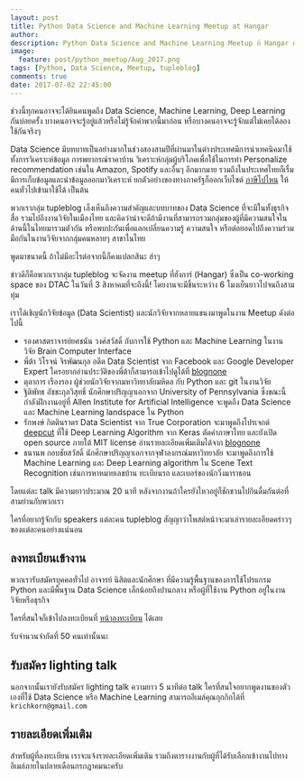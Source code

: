 ```yaml
---
layout: post
title: Python Data Science and Machine Learning Meetup at Hangar
author:
description: Python Data Science and Machine Learning Meetup ที่ Hangar co-working space ของ DTAC จัดโดยทีม tupleblog
image:
  feature: post/python_meetup/Aug_2017.png
tags: [Python, Data Science, Meetup, tupleblog]
comments: true
date: 2017-07-02 22:45:00
---
```


ช่วงนี้ทุกคนอาจจะได้ยินคนพูดถึง Data Science, Machine Learning, Deep Learning กันบ่อยครั้ง
บางคนอาจจะรู้อยู่แล้วหรือไม่รู้จักคำพวกนี้มาก่อน หรือบางคนอาจจะรู้จักแต่ไม่เคยได้ลองใช้กันจริงๆ

Data Science มีบทบาทเป็นอย่างมากในช่วงสองสามปีที่ผ่านมาในต่างประเทศ​ มีการนำเทคนิคมาใช้
ทั้งการวิเคราะห์ข้อมูล การพยากรณ์ราคาบ้าน วิเคราะห์กลุ่มผู้บริโภคเพื่อใช้ในการทำ Personalize recommendation เช่นใน Amazon,
Spotify และอื่นๆ อีกมากมาย รวมถึงในประเทศไทยก็เรื่มมีการเก็บข้อมูลและนำข้อมูลออกมาวิเคราะห์ ยกตัวอย่างของทางภาครัฐก็ออกเว็บไซต์
[ภาษีไปไหน](https://govspending.data.go.th/) ให้คนทั่วไปเข้ามาใช้ได้ เป็นต้น

พวกเรากลุ่ม tupleblog เล็งเห็นถึงความสำคัญและบทบาทของ Data Science ที่จะมีในทั้งธุรกิจ สื่อ รวมไปถึงงานวิจัยในเมืองไทย
และคิดว่าน่าจะดีถ้ามีงานที่สามารถรวมกลุ่มของผู้ที่มีความสนใจในด้านนี้ในไทยมารวมตัวกัน หรือพบปะกันเพื่อแลกเปลี่ยนความรู้
ความสนใจ หรือต่อยอดไปถึงความร่วมมือกันในงานวิจัยจากกลุ่มคนหลายๆ สาขาในไทย

พูดมาขนาดนี้ ถ้าไม่มีอะไรต่อจากนี้ก็คงแปลกสินะ ฮ่าๆ

ข่าวดีก็คือพวกเรากลุ่ม tupleblog จะจัดงาน meetup ที่ฮังการ์ (Hangar) ซึ่งเป็น co-working space ของ DTAC ในวันที่ 3 สิงหาคมที่จะถึงนี้!
โดยงานจะมีขึ้นระหว่าง 6 โมงเย็นยาวไปจนถึงสามทุ่ม

เราได้เชิญนักวิจัยข้อมูล (Data Scientist) และนักวิจัยจากหลายแขนงมาพูดในงาน Meetup ดังต่อไปนี้

- รองศาสตราจารย์ยศชนัน วงศ์สวัสดิ์ กับการใช้ Python และ Machine Learning ในงานวิจัย Brain Computer Interface
- พี่ต้า วิโรจน์ จิรพัฒนกุล อดีต Data Scientist จาก Facebook และ Google Developer Expert ใครอยากอ่านประวัติของพี่ต้าก็สามารถเข้าไปดูได้ที่ [blognone](https://www.blognone.com/node/70257)
- ตุลาการ เรืองรอง ผู้ช่วยนักวิจัยจากมหาวิทยาลัยมหิดล กับ Python และ git ในงานวิจัย
- ฐิติพัทธ อัชชะกุลวิสุทธิ์ นักศึกษาปริญญาเอกจาก University of Pennsylvania ซึ่งขณะนี้กำลังฝึกงานอยู่ที่
Allen Institute for Artificial Intelligence จะพูดถึง Data Science และ Machine Learning landspace ใน Python
- รักพงษ์ กิตตินราดร Data Scientist จาก True Corporation จะมาพูดถึงโปรเจกต์ [deepcut](https://github.com/rkcosmos/deepcut) ที่ใช้
Deep Learning Algorithm จาก Keras ตัดคำภาษาไทย และยังเปิด open source ภายใต้ MIT license อ่านรายละเอียดเพิ่มเติมได้จาก [blognone](https://www.blognone.com/node/93500)
- ธนานพ กอบชัยสวัสดิ์ นักศึกษาปริญญาเอกจากจุฬาลงกรณ์มหาวิทยาลัย จะมาพูดถึงการใช้ Machine Learning และ Deep Learning algorithm
ใน Scene Text Recognition เช่นการหาหมายเลขบ้าน ทะเบียนรถ และเบอร์ของนักวิ่งมาราธอน

โดยแต่ละ talk มีความยาวประมาณ​ 20 นาที หลังจากงานถ้าใครยังไหวอยู่ก็ชักชวนไปกินดื่มกันต่อที่สามย่านกับพวกเรา

ใครที่อยากรู้จักกับ speakers แต่ละคน tupleblog สัญญาว่าโพสต์หน้าจะมาเล่ารายละเอียดคร่าวๆของแต่ละคนอย่างแน่นอน


## ลงทะเบียนเข้างาน

พวกเรารับสมัครบุคคลทั่วไป อาจารย์ นิสิตและนักศึกษา ที่มีความรู้พื้นฐานของการใช้โปรแกรม Python
และมีพื้นฐาน Data Science เล็กน้อยถึงปานกลาง หรือผู้ที่ใช้งาน Python อยู่ในงานวิจัยหรือธุรกิจ

ใครที่สนใจก็เข้าไปลงทะเบียนที่  [หน้าลงทะเบียน](https://docs.google.com/forms/d/12a00MMV4w60wG6p74uhanapoYZ9gTeGFYWn9IbDxqjk/viewform?edit_requested=true) ได้เลย

รับจำนวนจำกัดที่ 50 คนเท่านั้นนะ


## รับสมัคร lighting talk

นอกจากนั้นเรายังรับสมัคร lighting talk ความยาว 5 นาทีต่อ talk ใครที่สนใจอยากพูดงานของตัวเองที่ใช้
Data Science หรือ Machine Learning สามารถอีเมล์คุณกุกกิกได้ที่ `krichkorn@gmail.com`


## รายละเอียดเพิ่มเติม

สำหรับผู้ที่ลงทะเบียน เราจะแจ้งรายละเอียดเพิ่มเติม รวมถึงตารางงานกับผู้ที่ได้รับเลือกเข้างานไปทางอีเมล์ภายในปลายเดือนกรกฎาคมนะครับ
